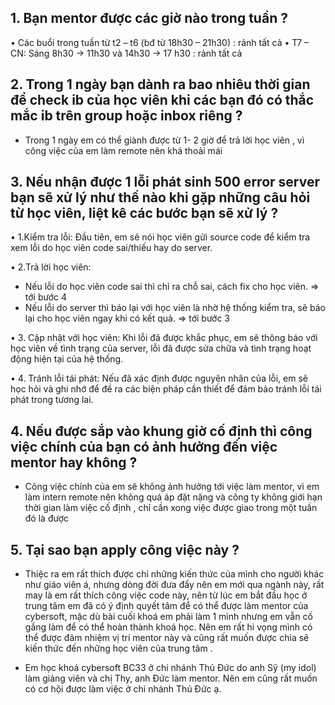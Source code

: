 ## 1. Bạn mentor được các giờ nào trong tuần ?

• Các buổi trong tuần từ t2 – t6 (bđ từ 18h30 – 21h30) : rảnh tất cả
• T7 – CN: Sáng 8h30 -> 11h30 và 14h30 -> 17 h30 : rảnh tất cả

## 2. Trong 1 ngày bạn dành ra bao nhiêu thời gian để check ib của học viên khi các bạn đó có thắc mắc ib trên group hoặc inbox riêng ?

- Trong 1 ngày em có thể giành được từ 1- 2 giờ để trả lời học viên , vì công việc của em làm remote nên khá thoải mái

## 3. Nếu nhận được 1 lỗi phát sinh 500 error server bạn sẽ xử lý như thế nào khi gặp những câu hỏi từ học viên, liệt kê các bước bạn sẽ xử lý ?

• 1.Kiểm tra lỗi: Đầu tiên, em sẽ nói học viên gửi source code để kiểm tra xem lỗi do học viên code sai/thiếu hay do server.

• 2.Trả lời học viên:

- Nếu lỗi do học viên code sai thì chỉ ra chỗ sai, cách fix cho học viên. => tới bước 4
- Nếu lỗi do server thì báo lại với học viên là nhờ hệ thống kiểm tra, sẽ báo lại cho học viên ngay khi có kết quả. => tới bước 3

• 3. Cập nhật với học viên: Khi lỗi đã được khắc phục, em sẽ thông báo với học viên về tình trạng của server, lỗi đã được sửa chữa và tình trạng hoạt động hiện tại của hệ thống.

• 4. Tránh lỗi tái phát: Nếu đã xác định được nguyên nhân của lỗi, em sẽ học hỏi và ghi nhớ để đề ra các biện pháp cần thiết để đảm bảo tránh lỗi tái phát trong tương lai.

## 4. Nếu được sắp vào khung giờ cố định thì công việc chính của bạn có ảnh hưởng đến việc mentor hay không ?

- Công việc chính của em sẽ không ảnh hưởng tới việc làm mentor, vì em làm intern remote nên không quá áp đặt nặng và công ty không giới hạn thời gian làm việc cố định , chỉ cần xong việc được giao trong một tuần đó là được

## 5. Tại sao bạn apply công việc này ?

- Thiệc ra em rất thích được chỉ những kiến thức của mình cho người khác như giáo viên á, nhưng dòng đời đưa đẩy nên em mới qua ngành này, rất may là em rất thích công việc code này, nên từ lúc em bắt đầu học ở trung tâm em đã có ý định quyết tâm để có thể được làm mentor của cybersoft, mặc dù bài cuối khoá em phải làm 1 mình nhưng em vẫn cố gắng làm để có thể hoàn thành khoá học. Nên em rất hi vọng mình có thể được đảm nhiệm vị trí mentor này và cũng rất muốn được chia sẽ kiến thức đến những học viên của trung tâm .

- Em học khoá cybersoft BC33 ở chi nhánh Thủ Đức do anh Sỹ (my idol) làm giảng viên và chị Thy, anh Đức làm mentor. Nên em cũng rất muốn có cơ hội được làm việc ở chi nhánh Thủ Đức ạ.
